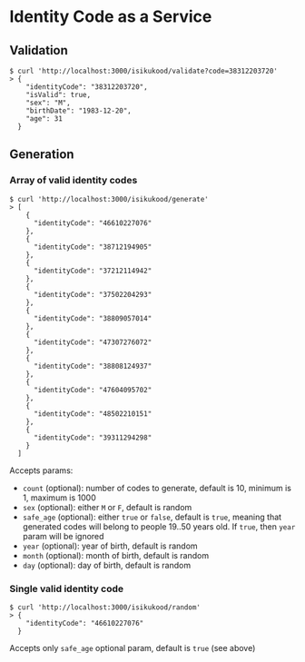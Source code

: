 # Identity Code as a Service

## Validation

```
$ curl 'http://localhost:3000/isikukood/validate?code=38312203720'
> {
    "identityCode": "38312203720",
    "isValid": true,
    "sex": "M",
    "birthDate": "1983-12-20",
    "age": 31
  }
```

## Generation

### Array of valid identity codes

```
$ curl 'http://localhost:3000/isikukood/generate'
> [
    {
      "identityCode": "46610227076"
    },
    {
      "identityCode": "38712194905"
    },
    {
      "identityCode": "37212114942"
    },
    {
      "identityCode": "37502204293"
    },
    {
      "identityCode": "38809057014"
    },
    {
      "identityCode": "47307276072"
    },
    {
      "identityCode": "38808124937"
    },
    {
      "identityCode": "47604095702"
    },
    {
      "identityCode": "48502210151"
    },
    {
      "identityCode": "39311294298"
    }
  ]
```

Accepts params:
* `count` (optional): number of codes to generate, default is 10, minimum is 1, maximum is 1000
* `sex` (optional): either `M` or `F`, default is random
* `safe_age` (optional): either `true` or `false`, default is `true`, meaning that generated codes will belong to people 19..50 years old. If `true`, then `year` param will be ignored
* `year` (optional): year of birth, default is random
* `month` (optional): month of birth, default is random
* `day` (optional): day of birth, default is random

### Single valid identity code

```
$ curl 'http://localhost:3000/isikukood/random'
> {
    "identityCode": "46610227076"
  }
```

Accepts only `safe_age` optional param, default is `true` (see above)
